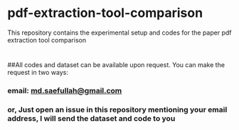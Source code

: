 # pdf-extraction-tool-comparison
This repository contains the experimental setup and codes for the paper pdf extraction tool comparison
#
##All codes and dataset can be available upon request. You can make the request in two ways:
### email: md.saefullah@gmail.com 
### or, Just open an issue in this repository mentioning your email address, I will send the dataset and code to you
